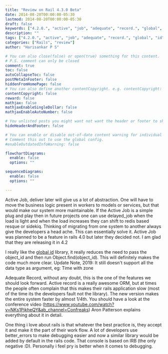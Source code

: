 ```yaml
---
title: "Review on Rail 4.3.0 Beta"
date: 2014-08-20T00:00:00-05:30
lastmod: 2014-08-20T00:00:00-05:30
draft: false
keywords: ["4.2.0.", "active", "job", "adequate", "record.", "global", "id", "rails"]
description: ""
tags: ["4.2.0.", "active", "job", "adequate", "record.", "global", "id", "rails"]
categories: ["Rails", "review"]
author: "Harisankar P S"

# You can also close(false) or open(true) something for this content.
# P.S. comment can only be closed
comment: true
toc: false
autoCollapseToc: false
postMetaInFooter: false
hiddenFromHomePage: false
# You can also define another contentCopyright. e.g. contentCopyright: "This is another copyright."
contentCopyright: false
reward: false
mathjax: false
mathjaxEnableSingleDollar: false
mathjaxEnableAutoNumber: false

# You unlisted posts you might want not want the header or footer to show
hideHeaderAndFooter: false

# You can enable or disable out-of-date content warning for individual post.
# Comment this out to use the global config.
#enableOutdatedInfoWarning: false

flowchartDiagrams:
  enable: false
  options: ""

sequenceDiagrams:
  enable: false
  options: ""

---
```

Active Job, deliver later will give us a lot of abstraction. One will have to move the business logic present in workers to models or services, but that would make our system more maintainable. If the Active Job is a simple plug and play then in future projects one can use delayed_job when the load is light and when the load increases they can shift to redis based resque or sidekiq. Thinking of migrating from one system to another always give the developers a head ache. This can essentially solve it. Active Job was planned to be a feature in rails 4.0 but later they decided not. I am glad that they are releasing it in 4.2

<!--more-->

I really like the [global id](https://github.com/rails/globalid) library, it really reduces the need to pass the object_id and then run Object.find(object_id). This will definitely makes the code much more clear. Update Note, 2019: It still doesn't support all the data type as argument, eg: Time with zone

Adequate Record, without any doubt, this is the one of the features we should look forward. Active record is a really awesome ORM, but at times the people often complain that this makes their rails application slow (most of the time its the developers fault not the library). The new version makes the entire system faster by almost 1/4th. You should have a look at the conference video (https://www.youtube.com/watch?v=NKs1PjkheQY&ab_channel=Confreaks) Aron Patterson explains everything about it in detail.

One thing i love about rails is that whatever the best practice is, they accept it and make it  the part of their work flow. A lot of developers use better_errors to make debugging easier and now a similar library would be added by default in the rails code. That console is based on IRB (the only negative :D). Personally i feel pry is better when it comes to debugging.
